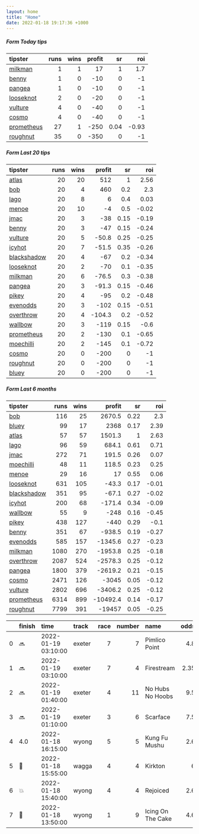 ```yaml
---   
layout: home  
title: "Home"   
date: 2022-01-18 19:17:36 +1000  
---   
```



##### Form Today tips   

| tipster                                                       |   runs |   wins |   profit |   sr |   roi |
|:--------------------------------------------------------------|-------:|-------:|---------:|-----:|------:|
| [milkman](https://mrwayneo.github.io/tips/milkman.html)       |      1 |      1 |       17 | 1    |  1.7  |
| [benny](https://mrwayneo.github.io/tips/benny.html)           |      1 |      0 |      -10 | 0    | -1    |
| [pangea](https://mrwayneo.github.io/tips/pangea.html)         |      1 |      0 |      -10 | 0    | -1    |
| [looseknot](https://mrwayneo.github.io/tips/looseknot.html)   |      2 |      0 |      -20 | 0    | -1    |
| [vulture](https://mrwayneo.github.io/tips/vulture.html)       |      4 |      0 |      -40 | 0    | -1    |
| [cosmo](https://mrwayneo.github.io/tips/cosmo.html)           |      4 |      0 |      -40 | 0    | -1    |
| [prometheus](https://mrwayneo.github.io/tips/prometheus.html) |     27 |      1 |     -250 | 0.04 | -0.93 |
| [roughnut](https://mrwayneo.github.io/tips/roughnut.html)     |     35 |      0 |     -350 | 0    | -1    |

##### Form Last 20 tips   

| tipster                                                         |   runs |   wins |   profit |   sr |   roi |
|:----------------------------------------------------------------|-------:|-------:|---------:|-----:|------:|
| [atlas](https://mrwayneo.github.io/tips/atlas.html)             |     20 |     20 |    512   | 1    |  2.56 |
| [bob](https://mrwayneo.github.io/tips/bob.html)                 |     20 |      4 |    460   | 0.2  |  2.3  |
| [lago](https://mrwayneo.github.io/tips/lago.html)               |     20 |      8 |      6   | 0.4  |  0.03 |
| [menoe](https://mrwayneo.github.io/tips/menoe.html)             |     20 |     10 |     -4   | 0.5  | -0.02 |
| [jmac](https://mrwayneo.github.io/tips/jmac.html)               |     20 |      3 |    -38   | 0.15 | -0.19 |
| [benny](https://mrwayneo.github.io/tips/benny.html)             |     20 |      3 |    -47   | 0.15 | -0.24 |
| [vulture](https://mrwayneo.github.io/tips/vulture.html)         |     20 |      5 |    -50.8 | 0.25 | -0.25 |
| [icyhot](https://mrwayneo.github.io/tips/icyhot.html)           |     20 |      7 |    -51.5 | 0.35 | -0.26 |
| [blackshadow](https://mrwayneo.github.io/tips/blackshadow.html) |     20 |      4 |    -67   | 0.2  | -0.34 |
| [looseknot](https://mrwayneo.github.io/tips/looseknot.html)     |     20 |      2 |    -70   | 0.1  | -0.35 |
| [milkman](https://mrwayneo.github.io/tips/milkman.html)         |     20 |      6 |    -76.5 | 0.3  | -0.38 |
| [pangea](https://mrwayneo.github.io/tips/pangea.html)           |     20 |      3 |    -91.3 | 0.15 | -0.46 |
| [pikey](https://mrwayneo.github.io/tips/pikey.html)             |     20 |      4 |    -95   | 0.2  | -0.48 |
| [evenodds](https://mrwayneo.github.io/tips/evenodds.html)       |     20 |      3 |   -102   | 0.15 | -0.51 |
| [overthrow](https://mrwayneo.github.io/tips/overthrow.html)     |     20 |      4 |   -104.3 | 0.2  | -0.52 |
| [wallbow](https://mrwayneo.github.io/tips/wallbow.html)         |     20 |      3 |   -119   | 0.15 | -0.6  |
| [prometheus](https://mrwayneo.github.io/tips/prometheus.html)   |     20 |      2 |   -130   | 0.1  | -0.65 |
| [moechilli](https://mrwayneo.github.io/tips/moechilli.html)     |     20 |      2 |   -145   | 0.1  | -0.72 |
| [cosmo](https://mrwayneo.github.io/tips/cosmo.html)             |     20 |      0 |   -200   | 0    | -1    |
| [roughnut](https://mrwayneo.github.io/tips/roughnut.html)       |     20 |      0 |   -200   | 0    | -1    |
| [bluey](https://mrwayneo.github.io/tips/bluey.html)             |     20 |      0 |   -200   | 0    | -1    |

##### Form Last 6 months   

| tipster                                                         |   runs |   wins |   profit |   sr |   roi |
|:----------------------------------------------------------------|-------:|-------:|---------:|-----:|------:|
| [bob](https://mrwayneo.github.io/tips/bob.html)                 |    116 |     25 |   2670.5 | 0.22 |  2.3  |
| [bluey](https://mrwayneo.github.io/tips/bluey.html)             |     99 |     17 |   2368   | 0.17 |  2.39 |
| [atlas](https://mrwayneo.github.io/tips/atlas.html)             |     57 |     57 |   1501.3 | 1    |  2.63 |
| [lago](https://mrwayneo.github.io/tips/lago.html)               |     96 |     59 |    684.1 | 0.61 |  0.71 |
| [jmac](https://mrwayneo.github.io/tips/jmac.html)               |    272 |     71 |    191.5 | 0.26 |  0.07 |
| [moechilli](https://mrwayneo.github.io/tips/moechilli.html)     |     48 |     11 |    118.5 | 0.23 |  0.25 |
| [menoe](https://mrwayneo.github.io/tips/menoe.html)             |     29 |     16 |     17   | 0.55 |  0.06 |
| [looseknot](https://mrwayneo.github.io/tips/looseknot.html)     |    631 |    105 |    -43.3 | 0.17 | -0.01 |
| [blackshadow](https://mrwayneo.github.io/tips/blackshadow.html) |    351 |     95 |    -67.1 | 0.27 | -0.02 |
| [icyhot](https://mrwayneo.github.io/tips/icyhot.html)           |    200 |     68 |   -171.4 | 0.34 | -0.09 |
| [wallbow](https://mrwayneo.github.io/tips/wallbow.html)         |     55 |      9 |   -248   | 0.16 | -0.45 |
| [pikey](https://mrwayneo.github.io/tips/pikey.html)             |    438 |    127 |   -440   | 0.29 | -0.1  |
| [benny](https://mrwayneo.github.io/tips/benny.html)             |    351 |     67 |   -938.5 | 0.19 | -0.27 |
| [evenodds](https://mrwayneo.github.io/tips/evenodds.html)       |    585 |    157 |  -1345.6 | 0.27 | -0.23 |
| [milkman](https://mrwayneo.github.io/tips/milkman.html)         |   1080 |    270 |  -1953.8 | 0.25 | -0.18 |
| [overthrow](https://mrwayneo.github.io/tips/overthrow.html)     |   2087 |    524 |  -2578.3 | 0.25 | -0.12 |
| [pangea](https://mrwayneo.github.io/tips/pangea.html)           |   1800 |    379 |  -2619.2 | 0.21 | -0.15 |
| [cosmo](https://mrwayneo.github.io/tips/cosmo.html)             |   2471 |    126 |  -3045   | 0.05 | -0.12 |
| [vulture](https://mrwayneo.github.io/tips/vulture.html)         |   2802 |    696 |  -3406.2 | 0.25 | -0.12 |
| [prometheus](https://mrwayneo.github.io/tips/prometheus.html)   |   6314 |    899 | -10492.4 | 0.14 | -0.17 |
| [roughnut](https://mrwayneo.github.io/tips/roughnut.html)       |   7799 |    391 | -19457   | 0.05 | -0.25 |

|    | finish            | time                | track   |   race |   number | name              |   odds | tipster      |
|---:|:------------------|:--------------------|:--------|-------:|---------:|:------------------|-------:|:-------------|
|  0 | :soon:            | 2022-01-19 03:10:00 | exeter  |      7 |        7 | Pimlico Point     |   4.8  | vulture      |
|  1 | :soon:            | 2022-01-19 03:10:00 | exeter  |      7 |        4 | Firestream        |   2.35 | vulture      |
|  2 | :soon:            | 2022-01-19 01:40:00 | exeter  |      4 |       11 | No Hubs No Hoobs  |   9.5  | looseknot    |
|  3 | :soon:            | 2022-01-19 01:10:00 | exeter  |      3 |        6 | Scarface          |   7.5  | looseknot    |
|  4 | 4.0               | 2022-01-18 16:15:00 | wyong   |      5 |        5 | Kung Fu Mushu     |   2.6  | vulture      |
|  5 | :2nd_place_medal: | 2022-01-18 15:55:00 | wagga   |      4 |        4 | Kirkton           |   6    | benny,pangea |
|  6 | :boom:            | 2022-01-18 15:40:00 | wyong   |      4 |        4 | Rejoiced          |   2.6  | milkman      |
|  7 | :3rd_place_medal: | 2022-01-18 13:50:00 | wyong   |      1 |        9 | Icing On The Cake |   4.6  | vulture      |